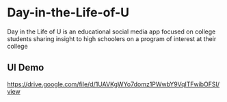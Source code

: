 # Day-in-the-Life-of-U
Day in the Life of U is an educational social media  app focused on college students sharing insight to high schoolers on a program of interest at their college

## UI Demo
https://drive.google.com/file/d/1UAVKgWYo7domz1PWwbY9VqlTFwibOFSI/view
